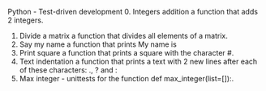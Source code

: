 Python - Test-driven development
0. Integers addition a function that adds 2 integers.
1. Divide a matrix a function that divides all elements of a matrix.
2. Say my name a function that prints My name is <first name> <last name>
3. Print square a function that prints a square with the character #.
4. Text indentation a function that prints a text with 2 new lines after each of these characters: ., ? and :
5. Max integer -  unittests for the function def max_integer(list=[]):.
